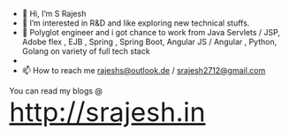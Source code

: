 - 👋 Hi, I’m S Rajesh  
- 👀 I’m interested in R&D and like exploring new technical stuffs. 
- 🌱 Polyglot engineer and i got chance to work from Java Servlets / JSP, Adobe flex , EJB , Spring , Spring Boot, Angular JS / Angular , Python, Golang on variety of full tech stack
- 
- 📫 How to reach me rajeshs@outlook.de / srajesh2712@gmail.com

You can read my blogs @  
<font size="12">http://srajesh.in </font>

<!---
enstenr/enstenr is a ✨ special ✨ repository because its `README.md` (this file) appears on your GitHub profile.
You can click the Preview link to take a look at your changes.
--->
